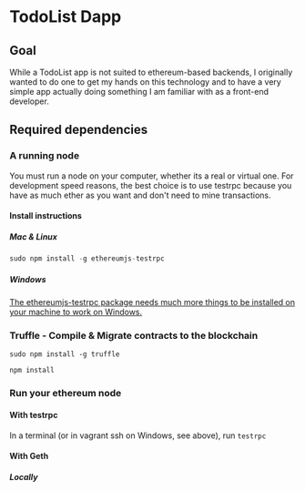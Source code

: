 # TodoList Dapp




## Goal

While a TodoList app is not suited to ethereum-based backends, I originally wanted to do one to get my hands on this technology and to have a very simple app actually doing something I am familiar with as a front-end developer.



## Required dependencies

### A running node

You must run a node on your computer, whether its a real or virtual one. For development speed reasons, the best choice is to use testrpc because you have as much ether as you want and don't need to mine transactions.

#### Install instructions

##### Mac & Linux

```js
sudo npm install -g ethereumjs-testrpc
```

##### Windows

[The ethereumjs-testrpc package needs much more things to be installed on your machine to work on Windows.](https://github.com/ethereumjs/testrpc/wiki/Installing-TestRPC-on-Windows)






### Truffle - Compile & Migrate contracts to the blockchain

```
sudo npm install -g truffle
```



```
npm install
```



### Run your ethereum node

#### With testrpc

In a terminal (or in vagrant ssh on Windows, see above), run ```testrpc```

#### With Geth

##### Locally


